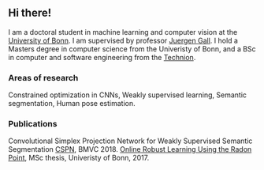 ## Hi there! 
I am a doctoral student in machine learning and computer vision at the [University of Bonn](https://www.uni-bonn.de/). I am supervised by professor [Juergen Gall](http://pages.iai.uni-bonn.de/gall_juergen/). I hold a Masters degree in computer science from the Univeristy of Bonn, and a BSc in computer and software engineering from the [Technion](https://www.technion.ac.il/en). 


### Areas of research
Constrained optimization in CNNs, Weakly supervised learning, Semantic segmentation, Human pose estimation.  

### Publications
  Convolutional Simplex Projection Network for Weakly Supervised Semantic Segmentation [CSPN](https://arxiv.org/abs/1807.09169), BMVC 2018.
  [Online Robust Learning Using the Radon Point](https://1drv.ms/b/s!AkaKZSdGrfMlhDqSE09J1j47DkX9), MSc thesis, Univeristy of Bonn, 2017. 




